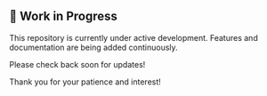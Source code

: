 ﻿## 🚧 Work in Progress

This repository is currently under active development. Features and documentation are being added continuously.

Please check back soon for updates!

Thank you for your patience and interest!
